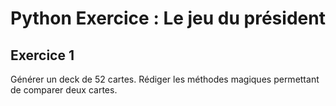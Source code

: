 # Python Exercice : Le jeu du président

## Exercice 1
Générer un deck de 52 cartes.
Rédiger les méthodes magiques permettant de comparer deux cartes.